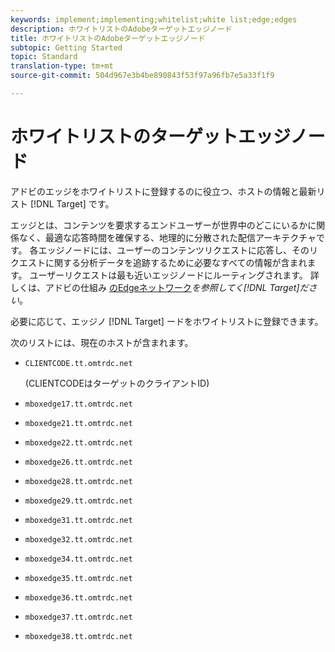 ```yaml
---
keywords: implement;implementing;whitelist;white list;edge;edges
description: ホワイトリストのAdobeターゲットエッジノード
title: ホワイトリストのAdobeターゲットエッジノード
subtopic: Getting Started
topic: Standard
translation-type: tm+mt
source-git-commit: 504d967e3b4be890843f53f97a96fb7e5a33f1f9

---
```



# ホワイトリストのターゲットエッジノード

アドビのエッジをホワイトリストに登録するのに役立つ、ホストの情報と最新リスト [!DNL Target] です。

エッジとは、コンテンツを要求するエンドユーザーが世界中のどこにいるかに関係なく、最適な応答時間を確保する、地理的に分散された配信アーキテクチャです。 各エッジノードには、ユーザーのコンテンツリクエストに応答し、そのリクエストに関する分析データを追跡するために必要なすべての情報が含まれます。 ユーザーリクエストは最も近いエッジノードにルーティングされます。 詳しくは、アドビの仕組み [のEdgeネットワーク](/help/c-intro/how-target-works.md#concept_0AE2ED8E9DE64288A8B30FCBF1040934)*を参照してく[!DNL Target]ださい*。

必要に応じて、エッジノ [!DNL Target] ードをホワイトリストに登録できます。

次のリストには、現在のホストが含まれます。

* `CLIENTCODE.tt.omtrdc.net`

   (CLIENTCODEはターゲットのクライアントID)

* `mboxedge17.tt.omtrdc.net`
* `mboxedge21.tt.omtrdc.net`
* `mboxedge22.tt.omtrdc.net`
* `mboxedge26.tt.omtrdc.net`
* `mboxedge28.tt.omtrdc.net`
* `mboxedge29.tt.omtrdc.net`
* `mboxedge31.tt.omtrdc.net`
* `mboxedge32.tt.omtrdc.net`
* `mboxedge34.tt.omtrdc.net`
* `mboxedge35.tt.omtrdc.net`
* `mboxedge36.tt.omtrdc.net`
* `mboxedge37.tt.omtrdc.net`
* `mboxedge38.tt.omtrdc.net`